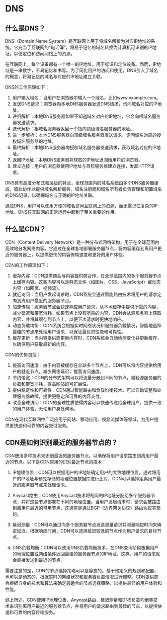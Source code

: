 # DNS

## 什么是DNS？
DNS（Domain Name System）是互联网上用于将域名解析为对应IP地址的系统。它充当了互联网的“电话簿”，将易于记忆的域名转换为计算机可识别的IP地址，以便定位和访问网络上的资源。

在互联网上，每个设备都有一个唯一的IP地址，用于标识和定位设备。然而，IP地址是一串数字，不易记忆和书写。为了简化用户的访问和使用，DNS引入了域名的概念，将易记忆的域名与对应的IP地址建立关联。

DNS的工作原理如下：
1. 用户输入域名：当用户在浏览器中输入一个域名，比如www.example.com。
2. 发送DNS请求：浏览器向本地DNS服务器发送DNS请求，询问域名对应的IP地址。
3. 递归解析：本地DNS服务器如果不知道域名对应的IP地址，它会向根域名服务器发送请求。
4. 迭代解析：根域名服务器返回一个指向顶级域名服务器的地址。
5. 进一步解析：本地DNS服务器向顶级域名服务器发送请求，询问域名对应的授权域名服务器的地址。
6. 最终解析：本地DNS服务器向授权域名服务器发送请求，获取域名对应的IP地址。
7. 返回IP地址：本地DNS服务器将获取的IP地址返回给用户的浏览器。
8. 建立连接：用户的浏览器使用IP地址与目标服务器建立连接，发起HTTP请求。

DNS具有高度分布式和层级的特点，全球范围内的域名系统由多个DNS服务器组成，彼此协作以提供域名解析服务。域名注册商和域名所有者负责管理和配置域名的DNS记录，以确保域名与正确的IP地址关联。

通过DNS，用户可以使用方便的域名访问互联网上的资源，而无需记住复杂的IP地址。DNS在互联网的正常运行中起到了至关重要的作用。

## 什么是CDN？
CDN（Content Delivery Network）是一种分布式网络架构，用于在全球范围内高效地分发网络内容。它通过在全球各地部署服务器节点，将内容缓存到离用户更近的服务器上，以提供更快的内容传输速度和更好的用户体验。

CDN的工作原理如下：
1. 缓存内容：CDN提供商会与内容提供商合作，在全球范围内的多个服务器节点上缓存内容。这些内容可以是静态文件（如图片、CSS、JavaScript）或动态内容（如网页、视频流）。
2. 就近访问：当用户发起请求时，CDN系统会通过智能路由技术将用户的请求定向到离用户最近的服务器节点。
3. 加速传输：服务器节点会快速响应用户请求，从本地缓存中提供所需的内容，减少延迟和带宽消耗。如果节点上没有所需的内容，CDN会从源服务器上获取内容，并将其缓存到节点上，以便下次请求时更快地响应。
4. 动态负载均衡：CDN系统会根据实时网络状况和服务器负载情况，智能地选择最佳的节点来处理用户请求，以保证最优的性能和可靠性。
5. 缓存更新：当内容提供商更新内容时，CDN系统会自动检测变化并更新缓存，以确保用户获取最新的内容。

CDN的优势包括：
1. 提高访问速度：由于内容被缓存在全球多个节点上，CDN可以将内容提供给用户的就近节点，减少网络延迟，提高访问速度。
2. 节约带宽：CDN的分布式架构可以将流量分散到不同的节点，减轻源服务器的负载和带宽消耗，提高网站的可扩展性。
3. 提供稳定性和可靠性：CDN通过智能路由和负载均衡技术，可以自动调整和处理服务器故障，提供更稳定和可靠的内容交付。
4. 改善全球访问：CDN的全球性质使得内容可以快速传递给全球用户，提供一致的用户体验，无论用户身处何地。

CDN在现代互联网中广泛应用于网站、移动应用、视频流媒体等领域，为用户提供更快速和可靠的内容交付服务。

## CDN是如何识别最近的服务器节点的？
CDN使用多种技术来识别最近的服务器节点，以确保将用户请求路由到离用户最近的节点。以下是CDN常用的识别最近节点的技术：

1. IP地理位置：CDN可以根据用户的IP地址确定用户的大致地理位置。通过将用户的IP地址与预先存储的地理位置数据库进行比对，CDN可以选择距离用户最近的服务器节点来处理请求。

2. Anycast路由：CDN使用Anycast技术将相同的IP地址分配给多个服务器节点，并将这些节点部署在不同的地理位置。当用户发起请求时，请求会被路由到离用户最近的可用节点，这通常是通过BGP（边界网关协议）路由协议实现的。

3. 延迟测量：CDN可以通过向多个服务器节点发送测量请求并测量响应时间来确定延迟。根据响应时间，CDN可以选择延迟较低的节点作为用户请求的目标节点。

4. DNS负载均衡：CDN可以使用DNS负载均衡技术，在DNS查询阶段根据用户的地理位置或网络条件返回最佳的服务器节点的IP地址。这样，用户的请求就会直接发送到最近的节点。

需要注意的是，CDN的节点选择策略可以是静态的，基于预定义的规则和配置，也可以是动态的，根据实时的网络状况和服务器负载情况进行调整。CDN提供商会根据自身的技术和算法来确定最适合的节点选择策略，以提供最佳的用户体验和性能。

综上所述，CDN使用IP地理位置、Anycast路由、延迟测量和DNS负载均衡等技术来识别离用户最近的服务器节点，并将用户的请求路由到最佳的节点，以提供快速和可靠的内容传输服务。
